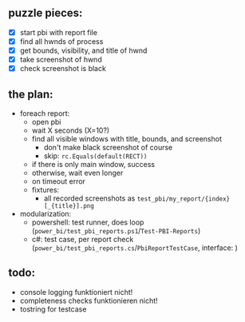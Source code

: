 ## puzzle pieces:
- [x] start pbi with report file
- [x] find all hwnds of process
- [x] get bounds, visibility, and title of hwnd
- [x] take screenshot of hwnd
- [x] check screenshot is black

## the plan:
- foreach report:
  - open pbi
  - wait X seconds (X=10?)
  - find all visible windows with title, bounds, and screenshot
    - don't make black screenshot of course
	- skip: `rc.Equals(default(RECT))`
  - if there is only main window, success
  - otherwise, wait even longer
  - on timeout error
  - fixtures:
    - all recorded screenshots as `test_pbi/my_report/{index}[_{title}].png`
- modularization:
  - powershell: test runner, does loop (`power_bi/test_pbi_reports.ps1`/`Test-PBI-Reports`)
  - c#: test case, per report check (`power_bi/test_pbi_reports.cs`/`PbiReportTestCase`, interface: )


## todo:
- console logging funktioniert nicht!
- completeness checks funktionieren nicht!
- tostring for testcase
